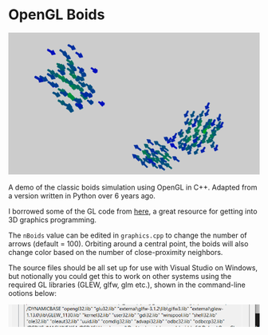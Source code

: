 # OpenGL Boids

![The boids simulation in progress](banner2.png)

A demo of the classic boids simulation using OpenGL in C++. Adapted from a version written in Python over 6 years ago. 

I borrowed some of the GL code from [here](https://www.opengl-tutorial.org/), a great resource for getting into 3D graphics programming.

The `nBoids` value can be edited in `graphics.cpp` to change the number of arrows (default = 100). Orbiting around a central point, the boids will also change color based on the number of close-proximity neighbors.

The source files should be all set up for use with Visual Studio on Windows, but notionally you could get this to work on other systems using the required GL libraries (GLEW, glfw, glm etc.), shown in the command-line ootions below:

![Screenshot of the Visual Studio Linker command line options in Project Properties](linker.png)